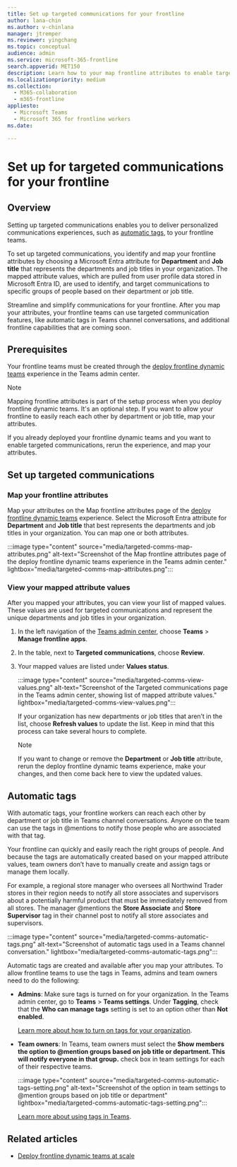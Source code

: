 ```yaml
---
title: Set up targeted communications for your frontline
author: lana-chin
ms.author: v-chinlana
manager: jtremper
ms.reviewer: yingchang
ms.topic: conceptual
audience: admin
ms.service: microsoft-365-frontline
search.appverid: MET150
description: Learn how to your map frontline attributes to enable targeted communications features, such as automatic tags, for your frontline teams. 
ms.localizationpriority: medium
ms.collection: 
  - M365-collaboration
  - m365-frontline
appliesto: 
  - Microsoft Teams
  - Microsoft 365 for frontline workers
ms.date: 

---
```


# Set up for targeted communications for your frontline

## Overview

Setting up targeted communications enables you to deliver personalized communications experiences, such as [automatic tags](#automatic-tags), to your frontline teams.

To set up targeted communications, you identify and map your frontline attributes by choosing a Microsoft Entra attribute for **Department** and **Job title** that represents the departments and job titles in your organization. The mapped attribute values, which are pulled from user profile data stored in Microsoft Entra ID, are used to identify, and target communications to specific groups of people based on their department or job title.

Streamline and simplify communications for your frontline. After you map your attributes, your frontline teams can use targeted communication features, like automatic tags in Teams channel conversations, and additional frontline capabilities that are coming soon.

## Prerequisites

Your frontline teams must be created through the [deploy frontline dynamic teams](deploy-dynamic-teams-at-scale.md) experience in the Teams admin center.

> [!NOTE]
> Mapping frontline attributes is part of the setup process when you deploy frontline dynamic teams. It's an optional step. If you want to allow your frontline to easily reach each other by department or job title, map your attributes.
>
> If you already deployed your frontline dynamic teams and you want to enable targeted communications, rerun the experience, and map your attributes.

## Set up targeted communications

### Map your frontline attributes

Map your attributes on the Map frontline attributes page of the [deploy frontline dynamic teams](deploy-dynamic-teams-at-scale.md) experience. Select the Microsoft Entra attribute for **Department** and **Job title** that best represents the departments and job titles in your organization. You can map one or both attributes.

:::image type="content" source="media/targeted-comms-map-attributes.png" alt-text="Screenshot of the Map frontline attributes page of the deploy frontline dynamic teams experience in the Teams admin center." lightbox="media/targeted-comms-map-attributes.png":::

### View your mapped attribute values

After you mapped your attributes, you can view your list of mapped values. These values are used for targeted communications and represent the unique departments and job titles in your organization.

1. In the left navigation of the [Teams admin center](https://admin.teams.microsoft.com), choose **Teams** > **Manage frontline apps**.
1. In the table, next to **Targeted communications**, choose **Review**.
1. Your mapped values are listed under **Values status**.

    :::image type="content" source="media/targeted-comms-view-values.png" alt-text="Screenshot of the Targeted communications page in the Teams admin center, showing list of mapped attribute values." lightbox="media/targeted-comms-view-values.png":::

    If your organization has new departments or job titles that aren’t in the list, choose **Refresh values** to update the list. Keep in mind that this process can take several hours to complete.

    > [!NOTE]
    > If you want to change or remove the **Department** or **Job title** attribute, rerun the deploy frontline dynamic teams experience, make your changes, and then come back here to view the updated values.

## Automatic tags

With automatic tags, your frontline workers can reach each other by department or job title in Teams channel conversations. Anyone on the team can use the tags in @mentions to notify those people who are associated with that tag.

Your frontline can quickly and easily reach the right groups of people. And because the tags are automatically created based on your mapped attribute values, team owners don’t have to manually create and assign tags or manage them locally.

For example, a regional store manager who oversees all Northwind Trader stores in their region needs to notify all store associates and supervisors about a potentially harmful product that must be immediately removed from all stores. The manager @mentions the **Store Associate** and **Store Supervisor** tag in their channel post to notify all store associates and supervisors.

:::image type="content" source="media/targeted-comms-automatic-tags.png" alt-text="Screenshot of automatic tags used in a  Teams channel conversation." lightbox="media/targeted-comms-automatic-tags.png":::

Automatic tags are created and available after you map your attributes. To allow frontline teams to use the tags in Teams, admins and team owners need to do the following:

- **Admins**: Make sure tags is turned on for your organization. In the Teams admin center, go to **Teams** > **Teams settings**.  Under **Tagging**, check that the **Who can manage tags** setting is set to an option other than **Not enabled**.

    [Learn more about how to turn on tags for your organization](/microsoftteams/manage-tags).

- **Team owners**: In Teams, team owners must select the **Show members the option to @mention groups based on job title or department. This will notify everyone in that group.** check box in team settings for each of their respective teams.

    :::image type="content" source="media/targeted-comms-automatic-tags-setting.png" alt-text="Screenshot of the option in team settings to @mention groups based on job title or department" lightbox="media/targeted-comms-automatic-tags-setting.png":::

    [Learn more about using tags in Teams](https://support.microsoft.com/office/using-tags-in-microsoft-teams-667bd56f-32b8-4118-9a0b-56807c96d91e).

## Related articles

- [Deploy frontline dynamic teams at scale](deploy-dynamic-teams-at-scale.md)

